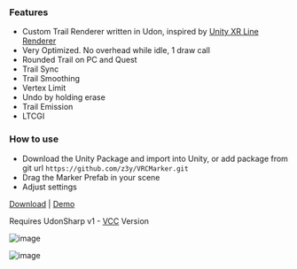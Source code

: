 
### Features
- Custom Trail Renderer written in Udon, inspired by [Unity XR Line Renderer](https://github.com/Unity-Technologies/XRLineRenderer)
- Very Optimized. No overhead while idle, 1 draw call
- Rounded Trail on PC and Quest
- Trail Sync
- Trail Smoothing
- Vertex Limit
- Undo by holding erase
- Trail Emission
- LTCGI


### How to use
- Download the Unity Package and import into Unity, or add package from git url `https://github.com/z3y/VRCMarker.git`
- Drag the Marker Prefab in your scene
- Adjust settings


[Download](https://github.com/z3y/VRCMarker/releases) | 
[Demo](https://vrchat.com/home/world/wrld_df859907-113e-445b-9ec7-37c900c36c75)

Requires UdonSharp v1 - [VCC](https://vcc.docs.vrchat.com/) Version


![image](https://user-images.githubusercontent.com/33181641/194152223-e877ede1-6a6e-4a35-9223-a4a633e98c26.png)

![image](https://user-images.githubusercontent.com/33181641/194152197-a5647001-c29e-4231-a2f4-bf7858d2079a.png)

